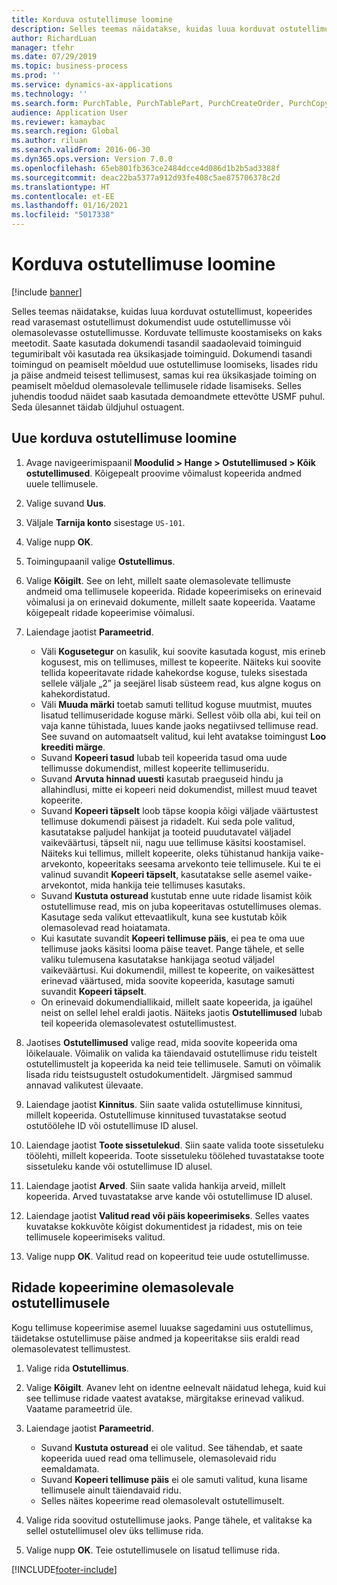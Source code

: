 ```yaml
---
title: Korduva ostutellimuse loomine
description: Selles teemas näidatakse, kuidas luua korduvat ostutellimust, kopeerides read varasemast ostutellimust dokumendist uude ostutellimusse või olemasolevasse ostutellimusse.
author: RichardLuan
manager: tfehr
ms.date: 07/29/2019
ms.topic: business-process
ms.prod: ''
ms.service: dynamics-ax-applications
ms.technology: ''
ms.search.form: PurchTable, PurchTablePart, PurchCreateOrder, PurchCopying
audience: Application User
ms.reviewer: kamaybac
ms.search.region: Global
ms.author: riluan
ms.search.validFrom: 2016-06-30
ms.dyn365.ops.version: Version 7.0.0
ms.openlocfilehash: 65eb801fb363ce2484dcce4d086d1b2b5ad3388f
ms.sourcegitcommit: deac22ba5377a912d93fe408c5ae875706378c2d
ms.translationtype: HT
ms.contentlocale: et-EE
ms.lasthandoff: 01/16/2021
ms.locfileid: "5017338"
---
```

# <a name="create-a-repeat-purchase-order"></a>Korduva ostutellimuse loomine

[!include [banner](../../includes/banner.md)]

Selles teemas näidatakse, kuidas luua korduvat ostutellimust, kopeerides read varasemast ostutellimust dokumendist uude ostutellimusse või olemasolevasse ostutellimusse. Korduvate tellimuste koostamiseks on kaks meetodit. Saate kasutada dokumendi tasandil saadaolevaid toiminguid tegumiribalt või kasutada rea üksikasjade toiminguid. Dokumendi tasandi toimingud on peamiselt mõeldud uue ostutellimuse loomiseks, lisades ridu ja päise andmeid teisest tellimusest, samas kui rea üksikasjade toiming on peamiselt mõeldud olemasolevale tellimusele ridade lisamiseks. Selles juhendis toodud näidet saab kasutada demoandmete ettevõtte USMF puhul. Seda ülesannet täidab üldjuhul ostuagent.


## <a name="create-a-new-repeat-purchase-order"></a>Uue korduva ostutellimuse loomine
1. Avage navigeerimispaanil **Moodulid > Hange > Ostutellimused > Kõik ostutellimused**. Kõigepealt proovime võimalust kopeerida andmed uuele tellimusele.  
2. Valige suvand **Uus**.
3. Väljale **Tarnija konto** sisestage `US-101`.
4. Valige nupp **OK**.
5. Toimingupaanil valige **Ostutellimus**.
6. Valige **Kõigilt**. See on leht, millelt saate olemasolevate tellimuste andmeid oma tellimusele kopeerida. Ridade kopeerimiseks on erinevaid võimalusi ja on erinevaid dokumente, millelt saate kopeerida. Vaatame kõigepealt ridade kopeerimise võimalusi. 
7. Laiendage jaotist **Parameetrid**.

    - Väli **Kogusetegur** on kasulik, kui soovite kasutada kogust, mis erineb kogusest, mis on tellimuses, millest te kopeerite. Näiteks kui soovite tellida kopeeritavate ridade kahekordse koguse, tuleks sisestada sellele väljale „2” ja seejärel lisab süsteem read, kus algne kogus on kahekordistatud.  
    - Väli **Muuda märki** toetab samuti tellitud koguse muutmist, muutes lisatud tellimuseridade koguse märki. Sellest võib olla abi, kui teil on vaja kanne tühistada, luues kande jaoks negatiivsed tellimuse read. See suvand on automaatselt valitud, kui leht avatakse toimingust **Loo kreediti märge**.  
    - Suvand **Kopeeri tasud** lubab teil kopeerida tasud oma uude tellimusse dokumendist, millest kopeerite tellimuseridu.  
    - Suvand **Arvuta hinnad uuesti** kasutab praeguseid hindu ja allahindlusi, mitte ei kopeeri neid dokumendist, millest muud teavet kopeerite.  
    - Suvand **Kopeeri täpselt** loob täpse koopia kõigi väljade väärtustest tellimuse dokumendi päisest ja ridadelt. Kui seda pole valitud, kasutatakse paljudel hankijat ja tooteid puudutavatel väljadel vaikeväärtusi, täpselt nii, nagu uue tellimuse käsitsi koostamisel. Näiteks kui tellimus, millelt kopeerite, oleks tühistanud hankija vaike-arvekonto, kopeeritaks seesama arvekonto teie tellimusele. Kui te ei valinud suvandit **Kopeeri täpselt**, kasutatakse selle asemel vaike-arvekontot, mida hankija teie tellimuses kasutaks.  
    - Suvand **Kustuta osturead** kustutab enne uute ridade lisamist kõik ostutellimuse read, mis on juba kopeeritavas ostutellimuses olemas. Kasutage seda valikut ettevaatlikult, kuna see kustutab kõik olemasolevad read hoiatamata.  
    - Kui kasutate suvandit **Kopeeri tellimuse päis**, ei pea te oma uue tellimuse jaoks käsitsi looma päise teavet. Pange tähele, et selle valiku tulemusena kasutatakse hankijaga seotud väljadel vaikeväärtusi. Kui dokumendil, millest te kopeerite, on vaikesättest erinevad väärtused, mida soovite kopeerida, kasutage samuti suvandit **Kopeeri täpselt**.   
    - On erinevaid dokumendiallikaid, millelt saate kopeerida, ja igaühel neist on sellel lehel eraldi jaotis. Näiteks jaotis **Ostutellimused** lubab teil kopeerida olemasolevatest ostutellimustest.  

8. Jaotises **Ostutellimused** valige read, mida soovite kopeerida oma lõikelauale. Võimalik on valida ka täiendavaid ostutellimuse ridu teistelt ostutellimustelt ja kopeerida ka neid teie tellimusele. Samuti on võimalik lisada ridu teistsugustelt ostudokumentidelt. Järgmised sammud annavad valikutest ülevaate.  
9. Laiendage jaotist **Kinnitus**. Siin saate valida ostutellimuse kinnitusi, millelt kopeerida. Ostutellimuse kinnitused tuvastatakse seotud ostutöölehe ID või ostutellimuse ID alusel.  
10. Laiendage jaotist **Toote sissetulekud**. Siin saate valida toote sissetuleku töölehti, millelt kopeerida. Toote sissetuleku töölehed tuvastatakse toote sissetuleku kande või ostutellimuse ID alusel.   
11. Laiendage jaotist **Arved**. Siin saate valida hankija arveid, millelt kopeerida. Arved tuvastatakse arve kande või ostutellimuse ID alusel.   
12. Laiendage jaotist **Valitud read või päis kopeerimiseks**. Selles vaates kuvatakse kokkuvõte kõigist dokumentidest ja ridadest, mis on teie tellimusele kopeerimiseks valitud.   
13. Valige nupp **OK**. Valitud read on kopeeritud teie uude ostutellimusse.   

## <a name="copy-lines-to-an-existing-purchase-order"></a>Ridade kopeerimine olemasolevale ostutellimusele  

Kogu tellimuse kopeerimise asemel luuakse sagedamini uus ostutellimus, täidetakse ostutellimuse päise andmed ja kopeeritakse siis eraldi read olemasolevatest tellimustest.  

1. Valige rida **Ostutellimus**.
2. Valige **Kõigilt**. Avanev leht on identne eelnevalt näidatud lehega, kuid kui see tellimuse ridade vaatest avatakse, märgitakse erinevad valikud. Vaatame parameetrid üle.   
3. Laiendage jaotist **Parameetrid**.

    - Suvand **Kustuta osturead** ei ole valitud. See tähendab, et saate kopeerida uued read oma tellimusele, olemasolevaid ridu eemaldamata.   
    - Suvand **Kopeeri tellimuse päis** ei ole samuti valitud, kuna lisame tellimusele ainult täiendavaid ridu.   
    - Selles näites kopeerime read olemasolevalt ostutellimuselt.   

4. Valige rida soovitud ostutellimuse jaoks. Pange tähele, et valitakse ka sellel ostutellimusel olev üks tellimuse rida.  
5. Valige nupp **OK**. Teie ostutellimusele on lisatud tellimuse rida.  



[!INCLUDE[footer-include](../../../includes/footer-banner.md)]